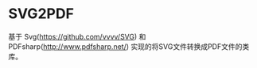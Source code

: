 # SVG2PDF

基于 Svg(https://github.com/vvvv/SVG) 和 PDFsharp(http://www.pdfsharp.net/) 实现的将SVG文件转换成PDF文件的类库。

